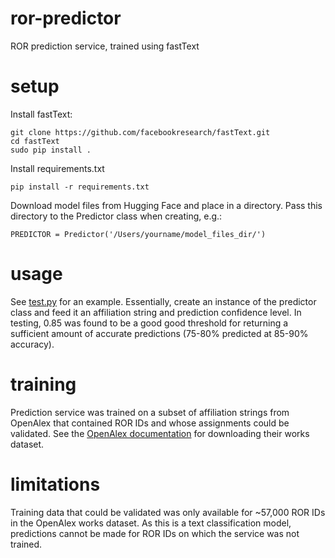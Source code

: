 # ror-predictor
ROR prediction service, trained using fastText

# setup
Install fastText:
````
git clone https://github.com/facebookresearch/fastText.git
cd fastText
sudo pip install .
````

Install requirements.txt
````
pip install -r requirements.txt
````
Download model files from Hugging Face and place in a directory. Pass this directory to the Predictor class when creating, e.g.:
````
PREDICTOR = Predictor('/Users/yourname/model_files_dir/')
````

# usage
See [test.py](https://github.com/adambuttrick/ror-predictor/blob/main/test.py) for an example. Essentially, create an instance of the predictor class and feed it an affiliation string and prediction confidence level. In testing, 0.85 was found to be a good good threshold for returning a sufficient amount of accurate predictions (75-80% predicted at 85-90% accuracy).

# training
Prediction service was trained on a subset of affiliation strings from OpenAlex that contained ROR IDs and whose assignments could be validated. See the [OpenAlex documentation](https://docs.openalex.org/download-snapshot) for downloading their works dataset.

# limitations
Training data that could be validated was only available for ~57,000 ROR IDs in the OpenAlex works dataset. As this is a text classification model, predictions cannot be made for ROR IDs on which the service was not trained.
